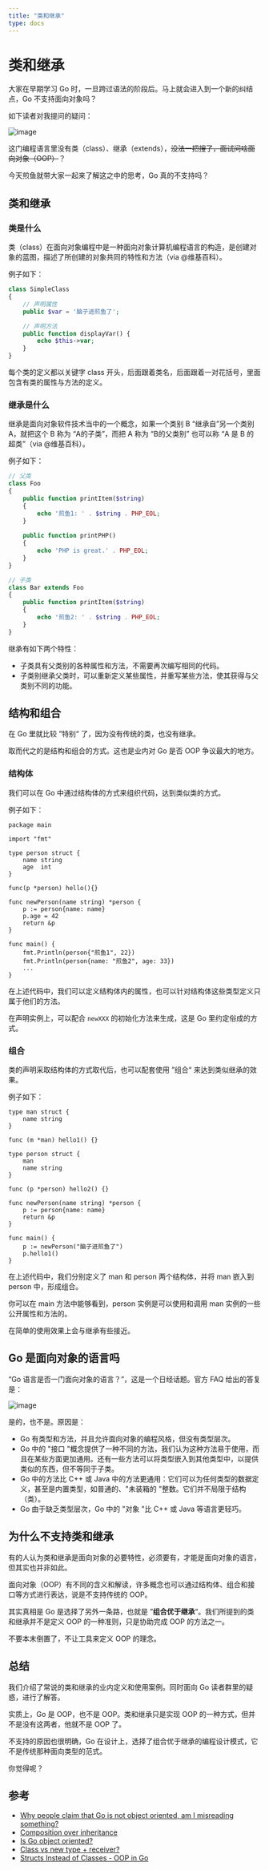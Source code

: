 ```yaml
---
title: "类和继承"
type: docs
---
```


# 类和继承

大家在早期学习 Go 时，一旦跨过语法的阶段后。马上就会进入到一个新的纠结点，Go 不支持面向对象吗？

如下读者对我提问的疑问：

![image](../../../images/why-not-objects.png)

这门编程语言里没有类（class）、继承（extends），~~没法一把搜了，面试问啥面向对象（OOP）~~？

今天煎鱼就带大家一起来了解这之中的思考，Go 真的不支持吗？

## 类和继承

### 类是什么

类（class）在面向对象编程中是一种面向对象计算机编程语言的构造，是创建对象的蓝图，描述了所创建的对象共同的特性和方法（via @维基百科）。

例子如下：

```php
class SimpleClass
{
    // 声明属性
    public $var = '脑子进煎鱼了';

    // 声明方法
    public function displayVar() {
        echo $this->var;
    }
}
```

每个类的定义都以关键字 class 开头，后面跟着类名，后面跟着一对花括号，里面包含有类的属性与方法的定义。

### 继承是什么

继承是面向对象软件技术当中的一个概念，如果一个类别 B “继承自”另一个类别 A，就把这个 B 称为 “A的子类”，而把 A 称为 “B的父类别” 也可以称 “A 是 B 的超类”（via @维基百科）。

例子如下：

```php
// 父类
class Foo
{
    public function printItem($string)
    {
        echo '煎鱼1: ' . $string . PHP_EOL;
    }
    
    public function printPHP()
    {
        echo 'PHP is great.' . PHP_EOL;
    }
}

// 子类
class Bar extends Foo
{
    public function printItem($string)
    {
        echo '煎鱼2: ' . $string . PHP_EOL;
    }
}
```

继承有如下两个特性：
- 子类具有父类别的各种属性和方法，不需要再次编写相同的代码。
- 子类别继承父类时，可以重新定义某些属性，并重写某些方法，使其获得与父类别不同的功能。

## 结构和组合

在 Go 里就比较 ”特别“ 了，因为没有传统的类，也没有继承。

取而代之的是结构和组合的方式。这也是业内对 Go 是否 OOP 争议最大的地方。

### 结构体

我们可以在 Go 中通过结构体的方式来组织代码，达到类似类的方式。

例子如下：

```golang
package main

import "fmt"

type person struct {
    name string
    age  int
}

func(p *person) hello(){}

func newPerson(name string) *person {
    p := person{name: name}
    p.age = 42
    return &p
}

func main() {
    fmt.Println(person{"煎鱼1", 22})
    fmt.Println(person{name: "煎鱼2", age: 33})
    ...
}
```

在上述代码中，我们可以定义结构体内的属性，也可以针对结构体这些类型定义只属于他们的方法。

在声明实例上，可以配合 `newXXX` 的初始化方法来生成，这是 Go 里约定俗成的方式。

### 组合

类的声明采取结构体的方式取代后，也可以配套使用 ”组合“ 来达到类似继承的效果。

例子如下：

```golang
type man struct {
	name string
}

func (m *man) hello1() {}

type person struct {
	man
	name string
}

func (p *person) hello2() {}

func newPerson(name string) *person {
	p := person{name: name}
	return &p
}

func main() {
	p := newPerson("脑子进煎鱼了")
	p.hello1()
}
```

在上述代码中，我们分别定义了 man 和 person 两个结构体，并将 man 嵌入到 person 中，形成组合。

你可以在 main 方法中能够看到，person 实例是可以使用和调用 man 实例的一些公开属性和方法的。

在简单的使用效果上会与继承有些接近。

## Go 是面向对象的语言吗

“Go 语言是否一门面向对象的语言？”，这是一个日经话题。官方 FAQ 给出的答复是：

![image](../../../images/go-faq-objects.png)

是的，也不是。原因是：

- Go 有类型和方法，并且允许面向对象的编程风格，但没有类型层次。
- Go 中的 "接口 "概念提供了一种不同的方法，我们认为这种方法易于使用，而且在某些方面更加通用。还有一些方法可以将类型嵌入到其他类型中，以提供类似的东西，但不等同于子类。
- Go 中的方法比 C++ 或 Java 中的方法更通用：它们可以为任何类型的数据定义，甚至是内置类型，如普通的、"未装箱的 "整数。它们并不局限于结构（类）。
- Go 由于缺乏类型层次，Go 中的 "对象 "比 C++ 或 Java 等语言更轻巧。

## 为什么不支持类和继承

有的人认为类和继承是面向对象的必要特性，必须要有，才能是面向对象的语言，但其实也并非如此。

面向对象（OOP）有不同的含义和解读，许多概念也可以通过结构体、组合和接口等方式进行表达，说是不支持传统的 OOP。

其实真相是 Go 是选择了另外一条路，也就是 ”**组合优于继承**“。我们所提到的类和继承并不是定义 OOP 的一种准则，只是协助完成 OOP 的方法之一。

不要本末倒置了，不让工具来定义 OOP 的理念。

## 总结

我们介绍了常说的类和继承的业内定义和使用案例。同时面向 Go 读者群里的疑惑，进行了解答。

实质上，Go 是 OOP，也不是 OOP。类和继承只是实现 OOP 的一种方式，但并不是没有这两者，他就不是 OOP 了。

不支持的原因也很明确，Go 在设计上，选择了组合优于继承的编程设计模式，它不是传统那种面向类型的范式。

你觉得呢？
 
## 参考

- [Why people claim that Go is not object oriented, am I misreading something?](https://www.reddit.com/r/golang/comments/a9rn6n/why_people_claim_that_go_is_not_object_oriented/)
- [Composition over inheritance](https://en.wikipedia.org/wiki/Composition_over_inheritance)
- [Is Go object oriented?](https://flaviocopes.com/golang-is-go-object-oriented/)
- [Class vs new type + receiver?](https://www.reddit.com/r/golang/comments/a8zgvm/class_vs_new_type_receiver/)
- [Structs Instead of Classes - OOP in Go](https://golangbot.com/structs-instead-of-classes/)